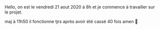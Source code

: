 Hello, on est le vendredi 21 aout 2020 à 8h et je commence à travailler sur le projet.

maj à 11h50 il fonctionne tjrs après avoir été cassé 40 fois amen :pray: